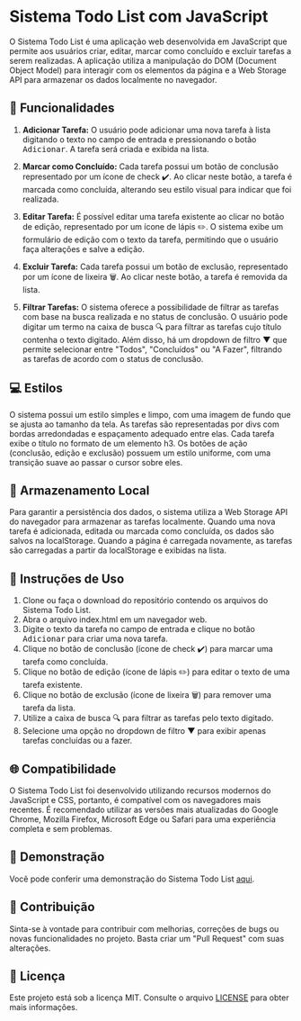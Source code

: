 # Sistema Todo List com JavaScript

O Sistema Todo List é uma aplicação web desenvolvida em JavaScript que permite aos usuários criar, editar, marcar como concluído e excluir tarefas a serem realizadas. A aplicação utiliza a manipulação do DOM (Document Object Model) para interagir com os elementos da página e a Web Storage API para armazenar os dados localmente no navegador.

## 📝 Funcionalidades

1. **Adicionar Tarefa:** O usuário pode adicionar uma nova tarefa à lista digitando o texto no campo de entrada e pressionando o botão <kbd>Adicionar</kbd>. A tarefa será criada e exibida na lista.

2. **Marcar como Concluído:** Cada tarefa possui um botão de conclusão representado por um ícone de check ✔️. Ao clicar neste botão, a tarefa é marcada como concluída, alterando seu estilo visual para indicar que foi realizada.

3. **Editar Tarefa:** É possível editar uma tarefa existente ao clicar no botão de edição, representado por um ícone de lápis ✏️. O sistema exibe um formulário de edição com o texto da tarefa, permitindo que o usuário faça alterações e salve a edição.

4. **Excluir Tarefa:** Cada tarefa possui um botão de exclusão, representado por um ícone de lixeira 🗑️. Ao clicar neste botão, a tarefa é removida da lista.

5. **Filtrar Tarefas:** O sistema oferece a possibilidade de filtrar as tarefas com base na busca realizada e no status de conclusão. O usuário pode digitar um termo na caixa de busca 🔍 para filtrar as tarefas cujo título contenha o texto digitado. Além disso, há um dropdown de filtro ▼ que permite selecionar entre "Todos", "Concluídos" ou "A Fazer", filtrando as tarefas de acordo com o status de conclusão.

## 💻 Estilos

O sistema possui um estilo simples e limpo, com uma imagem de fundo que se ajusta ao tamanho da tela. As tarefas são representadas por divs com bordas arredondadas e espaçamento adequado entre elas. Cada tarefa exibe o título no formato de um elemento h3. Os botões de ação (conclusão, edição e exclusão) possuem um estilo uniforme, com uma transição suave ao passar o cursor sobre eles.

## 💾 Armazenamento Local

Para garantir a persistência dos dados, o sistema utiliza a Web Storage API do navegador para armazenar as tarefas localmente. Quando uma nova tarefa é adicionada, editada ou marcada como concluída, os dados são salvos na localStorage. Quando a página é carregada novamente, as tarefas são carregadas a partir da localStorage e exibidas na lista.

## 📝 Instruções de Uso

1. Clone ou faça o download do repositório contendo os arquivos do Sistema Todo List.
2. Abra o arquivo index.html em um navegador web.
3. Digite o texto da tarefa no campo de entrada e clique no botão <kbd>Adicionar</kbd> para criar uma nova tarefa.
4. Clique no botão de conclusão (ícone de check ✔️) para marcar uma tarefa como concluída.
5. Clique no botão de edição (ícone de lápis ✏️) para editar o texto de uma tarefa existente.
6. Clique no botão de exclusão (ícone de lixeira 🗑️) para remover uma tarefa da lista.
7. Utilize a caixa de busca 🔍 para filtrar as tarefas pelo texto digitado.
8. Selecione uma opção no dropdown de filtro ▼ para exibir apenas tarefas concluídas ou a fazer.

## 🌐 Compatibilidade

O Sistema Todo List foi desenvolvido utilizando recursos modernos do JavaScript e CSS, portanto, é compatível com os navegadores mais recentes. É recomendado utilizar as versões mais atualizadas do Google Chrome, Mozilla Firefox, Microsoft Edge ou Safari para uma experiência completa e sem problemas.

## 🚀 Demonstração

Você pode conferir uma demonstração do Sistema Todo List [aqui](https://marcelosoares-dev.github.io/todo-list/).

## 📝 Contribuição

Sinta-se à vontade para contribuir com melhorias, correções de bugs ou novas funcionalidades no projeto. Basta criar um "Pull Request" com suas alterações.

## 📃 Licença

Este projeto está sob a licença MIT. Consulte o arquivo [LICENSE](./LICENSE) para obter mais informações.

